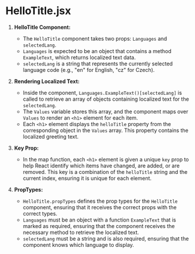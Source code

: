 # **HelloTitle.jsx**

1. **HelloTitle Component:**

    - The `HelloTitle` component takes two props: `Languages` and `selectedLang`.
    - `Languages` is expected to be an object that contains a method `ExampleText`, which returns localized text data.
    - `selectedLang` is a string that represents the currently selected language code (e.g., "en" for English, "cz" for Czech).

2. **Rendering Localized Text:**

    - Inside the component, `Languages.ExampleText()[selectedLang]` is called to retrieve an array of objects containing localized text for the `selectedLang`.
    - The `Values` variable stores this array, and the component maps over `Values` to render an `<h1>` element for each item.
    - Each `<h1>` element displays the `helloTitle` property from the corresponding object in the `Values` array. This property contains the localized greeting text.

3. **Key Prop:**

    - In the map function, each `<h1>` element is given a unique `key` prop to help React identify which items have changed, are added, or are removed. This key is a combination of the `helloTitle` string and the current index, ensuring it is unique for each element.

4. **PropTypes:**

    - `HelloTitle.propTypes` defines the prop types for the `HelloTitle` component, ensuring that it receives the correct props with the correct types.
    - `Languages` must be an object with a function `ExampleText` that is marked as required, ensuring that the component receives the necessary method to retrieve the localized text.
    - `selectedLang` must be a string and is also required, ensuring that the component knows which language to display.
